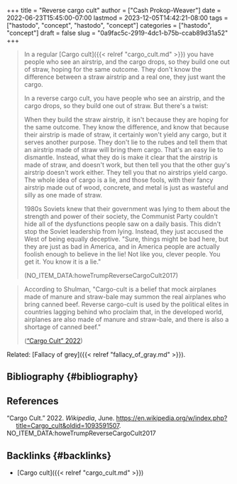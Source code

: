 +++
title = "Reverse cargo cult"
author = ["Cash Prokop-Weaver"]
date = 2022-06-23T15:45:00-07:00
lastmod = 2023-12-05T14:42:21-08:00
tags = ["hastodo", "concept", "hastodo", "concept"]
categories = ["hastodo", "concept"]
draft = false
slug = "0a9fac5c-2919-4dc1-b75b-ccab89d31a52"
+++

> In a regular [Cargo cult]({{< relref "cargo_cult.md" >}}) you have people who see an airstrip, and the cargo drops, so they build one out of straw, hoping for the same outcome. They don't know the difference between a straw airstrip and a real one, they just want the cargo.
>
> In a reverse cargo cult, you have people who see an airstrip, and the cargo drops, so they build one out of straw. But there's a twist:
>
> When they build the straw airstrip, it isn't because they are hoping for the same outcome. They know the difference, and know that because their airstrip is made of straw, it certainly won't yield any cargo, but it serves another purpose. They don't lie to the rubes and tell them that an airstrip made of straw will bring them cargo. That's an easy lie to dismantle. Instead, what they do is make it clear that the airstrip is made of straw, and doesn't work, but then tell you that the other guy's airstrip doesn't work either. They tell you that no airstrips yield cargo. The whole idea of cargo is a lie, and those fools, with their fancy airstrip made out of wood, concrete, and metal is just as wasteful and silly as one made of straw.
>
> 1980s Soviets knew that their government was lying to them about the strength and power of their society, the Communist Party couldn't hide all of the dysfunctions people saw on a daily basis. This didn't stop the Soviet leadership from lying. Instead, they just accused the West of being equally deceptive. "Sure, things might be bad here, but they are just as bad in America, and in America people are actually foolish enough to believe in the lie! Not like you, clever people. You get it. You know it is a lie."
>
> (NO_ITEM_DATA:howeTrumpReverseCargoCult2017)

<!--quoteend-->

> According to Shulman, "Cargo-cult is a belief that mock airplanes made of manure and straw-bale may summon the real airplanes who bring canned beef. Reverse cargo-cult is used by the political elites in countries lagging behind who proclaim that, in the developed world, airplanes are also made of manure and straw-bale, and there is also a shortage of canned beef."
>
> (<a href="#citeproc_bib_item_1">“Cargo Cult” 2022</a>)

Related: [Fallacy of grey]({{< relref "fallacy_of_gray.md" >}}).


## Bibliography {#bibliography}

## References

<style>.csl-entry{text-indent: -1.5em; margin-left: 1.5em;}</style><div class="csl-bib-body">
  <div class="csl-entry"><a id="citeproc_bib_item_1"></a>“Cargo Cult.” 2022. <i>Wikipedia</i>, June. <a href="https://en.wikipedia.org/w/index.php?title=Cargo_cult&oldid=1093591507">https://en.wikipedia.org/w/index.php?title=Cargo_cult&#38;oldid=1093591507</a>.</div>
  <div class="csl-entry">NO_ITEM_DATA:howeTrumpReverseCargoCult2017</div>
</div>


## Backlinks {#backlinks}

-   [Cargo cult]({{< relref "cargo_cult.md" >}})
